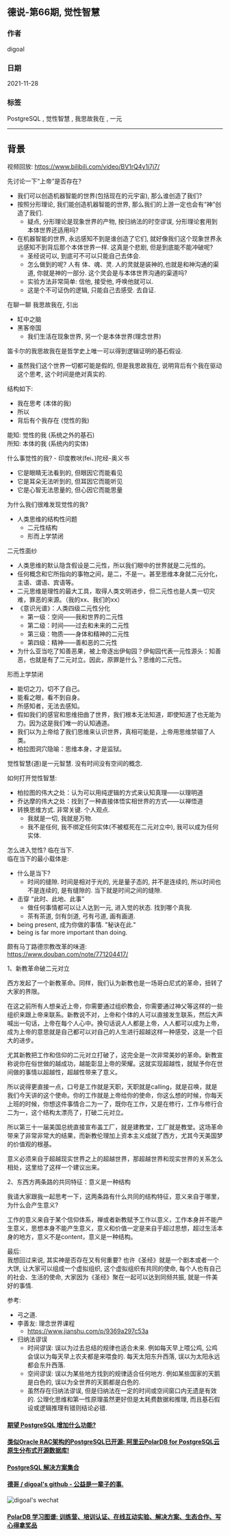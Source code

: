 ## 德说-第66期, 觉性智慧         
              
### 作者              
digoal              
              
### 日期              
2021-11-28             
              
### 标签           
PostgreSQL , 觉性智慧 , 我思故我在 , 一元          
            
----            
            
## 背景            
视频回放: https://www.bilibili.com/video/BV1rQ4y1i7j7/        
    
先讨论一下“上帝”是否存在?   
- 我们可以创造机器智能的世界(包括现在的元宇宙), 那么谁创造了我们?  
- 按照分形理论, 我们能创造机器智能的世界, 那么我们的上游一定也会有“神”创造了我们.  
    - 疑点, 分形理论是现象世界的产物, 按归纳法的时空谬误, 分形理论套用到本体世界还适用吗? 
- 在机器智能的世界, 永远感知不到是谁创造了它们, 就好像我们这个现象世界永远感知不到背后那个本体世界一样. 这真是个悲剧, 但是到底能不能冲破呢?    
    - 圣经说可以, 到底可不可以只能自己去体会.  
    - 怎么做到的呢? 人有 体、魂、灵. 人的灵就是装神的,也就是和神沟通的渠道, 你就是神的一部分. 这个灵会是与本体世界沟通的渠道吗?  
    - 实验方法非常简单: 信他, 接受他, 呼唤他就可以.  
    - 这是个不可证伪的逻辑, 只能自己去感受. 去自证.   
   
   
在聊一聊 我思故我在, 引出    
- 缸中之脑    
- 黑客帝国    
    - 我们生活在现象世界, 另一个是本体世界(理念世界)    
    
笛卡尔的我思故我在是哲学史上唯一可以得到逻辑证明的基石假设.     
- 虽然我们这个世界一切都可能是假的, 但是我思故我在, 说明背后有个我在驱动这个思考, 这个时间是绝对真实的.   
    
结构如下:     
- 我在思考 (本体的我)    
- 所以    
- 背后有个我存在 (觉性的我)    
    
能知: 觉性的我 (系统之外的基石)    
所知: 本体的我 (系统内的实体)    
    
什么事觉性的我?  - 印度教吠(fei、)陀经-奥义书    
- 它是眼睛无法看到的, 但眼因它而能看见    
- 它是耳朵无法听到的, 但耳因它而能听见    
- 它是心智无法思量的, 但心因它而能思量    
    
为什么我们很难发现觉性的我?     
- 人类思维的结构性问题    
    - 二元性结构    
    - 形而上学禁闭    
  
二元性面纱  
- 人类思维的默认隐含假设是二元性，所以我们眼中的世界就是二元性的。  
- 任何概念和它所指向的事物之间，是二，不是一。甚至思维本身就二元分化，主语、谓语、宾语等。  
- 二元思维是理性的最大工具，取得人类文明进步，但二元性也是人类一切灾难，罪恶的来源。（我的xx、我们的xx）  
- 《意识光谱》：人类四级二元性分化  
    - 第一级：空间——我和世界的二元性  
    - 第二级：时间——过去和未来的二元性  
    - 第三级：物质——身体和精神的二元性  
    - 第四级：精神——善和恶的二元性  
- 为什么亚当吃了知善恶果，被上帝逐出伊甸园？伊甸园代表一元性源头：知善恶，也就是有了二元对立。因此，原罪是什么？思维的二元性。  
  
形而上学禁闭  
- 能切之刀，切不了自己。  
- 能看之眼，看不到自身。  
- 所感知者，无法去感知。  
- 假如我们的感官和思维扭曲了世界，我们根本无法知道，即使知道了也无能为力。因为这是我们唯一的认知通道。  
- 我们以为上帝给了我们思维来认识世界，真相可能是，上帝用思维禁锢了人类。  
- 柏拉图洞穴隐喻：思维本身，才是监狱。  
    
觉性智慧(道)是一元智慧.  没有时间没有空间的概念.      
  
如何打开觉性智慧:     
- 柏拉图的伟大之处：认为可以用纯逻辑的方式来认知真理——以理明道   
- 乔达摩的伟大之处：找到了一种直接体悟实相世界的方式——以禅悟道   
- 转换思维方式.  非常关键.  个人观点.     
    - 我就是一切, 我就是万物.     
    - 我不是任何, 我不绑定任何实体(不被框死在二元对立中), 我可以成为任何实体.     
    
怎么进入觉性? 临在当下.     
临在当下的最小载体是:      
- 什么是当下?    
    - 时间的缝隙. 时间是相对于光的, 光是量子态的, 并不是连续的, 所以时间也不是连续的, 是有缝隙的. 当下就是时间之间的缝隙.      
- 击穿 “此时、此地、此事”      
    - 做任何事情都可以让人达到一元, 进入觉的状态. 找到哪个真我.      
    - 茶有茶道, 剑有剑道, 弓有弓道, 画有画道.      
- being present, 成为你做的事情. "秘诀在此."    
- being is far more important than doing.       
  
颇有马丁路德宗教改革的味道:    
https://www.douban.com/note/771204417/  
  
1、新教革命破二元对立  
  
西方发起了一个新教革命。同样，我们认为新教也是一场哥白尼式的革命，扭转了大家的界限。  
  
在这之前所有人想亲近上帝，你需要通过组织教会，你需要通过神父等这样的一些组织来跟上帝来联系。新教说不对，上帝和个体的人可以直接发生联系，然后大声喊出一句话，上帝在每个人心中。换句话说人人都是上帝，人人都可以成为上帝，成为上帝的意思就是自己都可以对自己的人生进行超越这样一种感受，这是一个巨大的进步。  
  
尤其新教把工作和信仰的二元对立打破了，这完全是一次非常美妙的革命。新教宣称说你在俗世做的越成功，越能彰显上帝的荣耀。这就实现超越性，就赋予你在世间做的事情以超越性，超越性带来了意义。  
  
所以说得更直接一点，口号是工作就是天职，天职就是calling，就是召唤，就是我们今天讲的这个使命。你的工作就是上帝给你的使命，你这么想的时候，你每天上班的时候，你想这件事情合二为一了，既你在工作，又是在修行，工作与修行合二为一，这个结构太漂亮了，打破二元对立。  
  
所以第三十一届美国总统直接宣布盖工厂，就是建教堂，工厂就是教堂。这场革命带来了非常非常大的结果，而新教伦理加上资本主义成就了西方，尤其今天美国梦的价值观的根基。  
  
意义必须来自于超越现实世界之上的超越世界，那超越世界和现实世界的关系怎么相处，这里给了这样一个建议出来。  
  
2、东西方两条路的共同特征：意义是一种结构  
  
我请大家跟我一起思考一下，这两条路有什么共同的结构特征，意义来自于哪里，为什么会产生意义?  
  
工作的意义来自于某个信仰体系，禅或者新教赋予工作以意义，工作本身并不能产生意义，思想本身不能产生意义，意义和价值一定是来自于超过思想，超过生活本身的地方，意义不是content，意义是一种结构。  
    
    
最后:   
我想回过来说, 其实神是否存在又有何重要? 也许《圣经》就是一个剧本或者一个大饼, 让大家可以组成一个虚拟组织, 这个虚拟组织有共同的使命, 每个人也有自己的社会、生活的使命, 大家因为《圣经》聚在一起可以达到同频共振, 就是一件美好的事情.   
    
参考:    
- 弓之道.     
- 李善友: 理念世界课程    
    - https://www.jianshu.com/p/9369a297c53a  
- 归纳法谬误
    - 时间谬误: 误以为过去总结的规律也适合未来. 例如每天早上喂公鸡, 公鸡会误以为每天早上农夫都是来喂食的. 每天太阳东升西落, 误以为太阳永远都会东升西落.
    - 空间谬误: 误以为某些地方找到的规律适合任何地方. 例如某些国家的天鹅是白色的, 误以为全世界的天鹅都是白色的.  
    - 虽然存在归纳法谬误, 但是归纳法在一定的时间或空间窗口内无遗是有效的. 公理化思维和第一性原理虽然更好但是太耗费数据和推理, 而且基石假设或逻辑推理有错则结论必错.    
    
  
  
#### [期望 PostgreSQL 增加什么功能?](https://github.com/digoal/blog/issues/76 "269ac3d1c492e938c0191101c7238216")
  
  
#### [类似Oracle RAC架构的PostgreSQL已开源: 阿里云PolarDB for PostgreSQL云原生分布式开源数据库!](https://github.com/ApsaraDB/PolarDB-for-PostgreSQL "57258f76c37864c6e6d23383d05714ea")
  
  
#### [PostgreSQL 解决方案集合](https://yq.aliyun.com/topic/118 "40cff096e9ed7122c512b35d8561d9c8")
  
  
#### [德哥 / digoal's github - 公益是一辈子的事.](https://github.com/digoal/blog/blob/master/README.md "22709685feb7cab07d30f30387f0a9ae")
  
  
![digoal's wechat](../pic/digoal_weixin.jpg "f7ad92eeba24523fd47a6e1a0e691b59")
  
  
#### [PolarDB 学习图谱: 训练营、培训认证、在线互动实验、解决方案、生态合作、写心得拿奖品](https://www.aliyun.com/database/openpolardb/activity "8642f60e04ed0c814bf9cb9677976bd4")
  
